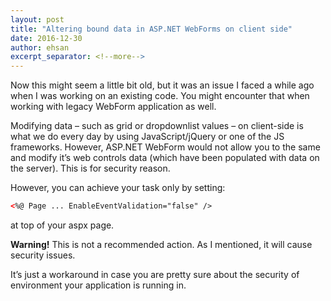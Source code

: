 ```yaml
---
layout: post
title: "Altering bound data in ASP.NET WebForms on client side"
date: 2016-12-30
author: ehsan
excerpt_separator: <!--more-->
---
```


Now this might seem a little bit old, but it was an issue I faced a while ago when I was working on an existing code. You might encounter that when working with legacy WebForm application as well.
<!--more-->
Modifying data – such as grid or dropdownlist values – on client-side is what we do every day by using JavaScript/jQuery or one of the JS frameworks. However, ASP.NET WebForm would not allow you to the same and modify it’s web controls data (which have been populated with data on the server).
This is for security reason.

However, you can achieve your task only by setting:

```html
<%@ Page ... EnableEventValidation="false" />
```

at top of your aspx page.

**Warning!**
This is not a recommended action. As I mentioned, it will cause security issues.

It’s just a workaround in case you are pretty sure about the security of environment your application is running in.
